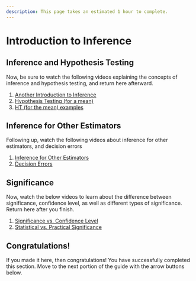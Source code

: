 ```yaml
---
description: This page takes an estimated 1 hour to complete.
---
```


# Introduction to Inference

## Inference and Hypothesis Testing

Now, be sure to watch the following videos explaining the concepts of inference and hypothesis testing, and return here afterward.

1. [Another Introduction to Inference](https://www.coursera.org/learn/inferential-statistics-intro/lecture/GvyX6/another-introduction-to-inference)
2. [Hypothesis Testing (for a mean)](https://www.coursera.org/learn/inferential-statistics-intro/lecture/nnn84/hypothesis-testing-for-a-mean)
3. [HT (for the mean) examples](https://www.coursera.org/learn/inferential-statistics-intro/lecture/nKo0b/ht-for-the-mean-examples)

## Inference for Other Estimators

Following up, watch the following videos about inference for other estimators, and decision errors

1. [Inference for Other Estimators](https://www.coursera.org/learn/inferential-statistics-intro/lecture/veM7M/inference-for-other-estimators)
2. [Decision Errors](https://www.coursera.org/learn/inferential-statistics-intro/lecture/XFpuP/decision-errors)

## Significance

Now, watch the below videos to learn about the difference between significance, confidence level, as well as different types of significance. Return here after you finish.

1. [Significance vs. Confidence Level](https://www.coursera.org/learn/inferential-statistics-intro/lecture/ruckh/significance-vs-confidence-level)
2. [Statistical vs. Practical Significance](https://www.coursera.org/learn/inferential-statistics-intro/lecture/6x7n3/statistical-vs-practical-significance)

## Congratulations!

If you made it here, then congratulations! You have successfully completed this section. Move to the next portion of the guide with the arrow buttons below.

